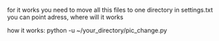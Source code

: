 for it works you need to move all this files to one directory
in settings.txt you can point adress, where will it works



how it works:
  python -u ~/your_directory/pic_change.py

